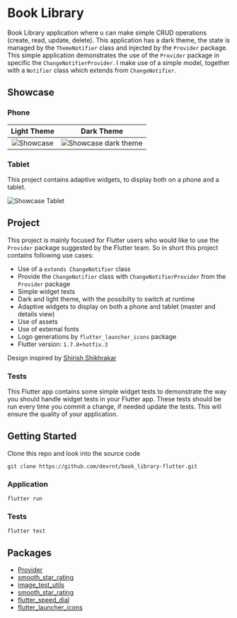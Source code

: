 # Book Library

Book Library application where u can make simple CRUD operations (create, read, update, delete).
This application has a dark theme, the state is managed by the `ThemeNotifier` class and injected by the `Provider` package.
This simple application demonstrates the use of the `Provider` package in specific the `ChangeNotifierProvider`.
I make use of a simple model, together with a `Notifier` class which extends from `ChangeNotifier`.

## Showcase

### Phone

|            Light Theme             |                     Dark Theme                     |
| :--------------------------------: | :------------------------------------------------: |
| ![Showcase](showcase/showcase.gif) | ![Showcase dark theme](showcase/showcase_dark.gif) |

### Tablet

This project contains adaptive widgets, to display both on a phone and a tablet.

![Showcase Tablet](showcase/showcase_tablet.gif)

## Project

This project is mainly focused for Flutter users who would like to use the `Provider` package suggested by the Flutter team.
So in short this project contains following use cases:

- Use of a `extends ChangeNotifier` class
- Provide the `ChangeNotifier` class with `ChangeNotifierProvider` from the `Provider` package
- Simple widget tests
- Dark and light theme, with the possibilty to switch at runtime
- Adaptive widgets to display on both a phone and tablet (master and details view)
- Use of assets
- Use of external fonts
- Logo generations by `flutter_launcher_icons` package
- Flutter version: `1.7.8+hotfix.3`

Design inspired by [Shirish Shikhrakar ](https://dribbble.com/shots/6552218-Reading-Application)

### Tests

This Flutter app contains some simple widget tests to demonstrate the way you should handle widget tests in your Flutter app. These tests should be run every time you commit a change, if needed update the tests.
This will ensure the quality of your application.

## Getting Started

Clone this repo and look into the source code

```
git clone https://github.com/devrnt/book_library-flutter.git
```

### Application

```
flutter run
```

### Tests

```
flutter test
```

## Packages

- [Provider](https://pub.dev/packages/provider)
- [smooth_star_rating](https://pub.dev/packages/smooth_star_rating)
- [image_test_utils](https://pub.dev/packages/image_test_utils)
- [smooth_star_rating](https://pub.dev/packages/smooth_star_rating)
- [flutter_speed_dial](https://pub.dev/packages/flutter_speed_dial)
- [flutter_launcher_icons](https://pub.dev/packages/flutter_launcher_icons)
